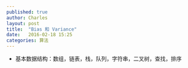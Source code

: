 ```yaml
---
published: true
author: Charles
layout: post
title:  "Bias 和 Variance"
date:   2016-02-18 15:25
categories: 算法
---
```


 - 基本数据结构：数组，链表，栈，队列，字符串，二叉树，查找，排序